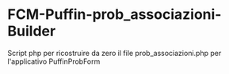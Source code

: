 # FCM-Puffin-prob_associazioni-Builder
Script php per ricostruire da zero il file prob_associazioni.php per l'applicativo PuffinProbForm
